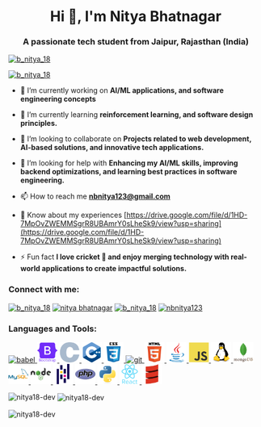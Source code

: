 <h1 align="center">Hi 👋, I'm Nitya Bhatnagar</h1>
<h3 align="center">A passionate tech student from Jaipur, Rajasthan (India)</h3>

<p align="left"> <a href="https://twitter.com/b_nitya_18" target="blank"><img src="https://img.shields.io/twitter/follow/b_nitya_18?logo=twitter&style=for-the-badge" alt="b_nitya_18" /></a> </p>
<p align="centre"> <a href="https://www.instagram.com/b_nitya_18" target="blank"><img src="https://img.shields.io/twitter/follow/b_nitya_18?logo=twitter&style=for-the-badge" alt="b_nitya_18" /></a> </p>

- 🔭 I’m currently working on **AI/ML applications, and software engineering concepts**

- 🌱 I’m currently learning **reinforcement learning, and software design principles.**

- 👯 I’m looking to collaborate on **Projects related to web development, AI-based solutions, and innovative tech applications.**

- 🤝 I’m looking for help with **Enhancing my AI/ML skills, improving backend optimizations, and learning best practices in software engineering.**

- 📫 How to reach me **nbnitya123@gmail.com**

- 📄 Know about my experiences [https://drive.google.com/file/d/1HD-7MpOvZWEMMSgrR8UBAmrY0sLheSk9/view?usp=sharing](https://drive.google.com/file/d/1HD-7MpOvZWEMMSgrR8UBAmrY0sLheSk9/view?usp=sharing)

- ⚡ Fun fact **I love cricket 🏏 and enjoy merging technology with real-world applications to create impactful solutions.**

<h3 align="left">Connect with me:</h3>
<p align="left">
<a href="https://twitter.com/b_nitya_18" target="blank"><img align="center" src="https://raw.githubusercontent.com/rahuldkjain/github-profile-readme-generator/master/src/images/icons/Social/twitter.svg" alt="b_nitya_18" height="30" width="40" /></a>
<a href="https://linkedin.com/in/nitya bhatnagar" target="blank"><img align="center" src="https://raw.githubusercontent.com/rahuldkjain/github-profile-readme-generator/master/src/images/icons/Social/linked-in-alt.svg" alt="nitya bhatnagar" height="30" width="40" /></a>
<a href="https://instagram.com/b_nitya_18" target="blank"><img align="center" src="https://raw.githubusercontent.com/rahuldkjain/github-profile-readme-generator/master/src/images/icons/Social/instagram.svg" alt="b_nitya_18" height="30" width="40" /></a>
<a href="https://www.hackerrank.com/nbnitya123" target="blank"><img align="center" src="https://raw.githubusercontent.com/rahuldkjain/github-profile-readme-generator/master/src/images/icons/Social/hackerrank.svg" alt="nbnitya123" height="30" width="40" /></a>
</p>

<h3 align="left">Languages and Tools:</h3>
<p align="left"> <a href="https://babeljs.io/" target="_blank" rel="noreferrer"> <img src="https://www.vectorlogo.zone/logos/babeljs/babeljs-icon.svg" alt="babel" width="40" height="40"/> </a> <a href="https://getbootstrap.com" target="_blank" rel="noreferrer"> <img src="https://raw.githubusercontent.com/devicons/devicon/master/icons/bootstrap/bootstrap-plain-wordmark.svg" alt="bootstrap" width="40" height="40"/> </a> <a href="https://www.cprogramming.com/" target="_blank" rel="noreferrer"> <img src="https://raw.githubusercontent.com/devicons/devicon/master/icons/c/c-original.svg" alt="c" width="40" height="40"/> </a> <a href="https://www.w3schools.com/cpp/" target="_blank" rel="noreferrer"> <img src="https://raw.githubusercontent.com/devicons/devicon/master/icons/cplusplus/cplusplus-original.svg" alt="cplusplus" width="40" height="40"/> </a> <a href="https://www.w3schools.com/css/" target="_blank" rel="noreferrer"> <img src="https://raw.githubusercontent.com/devicons/devicon/master/icons/css3/css3-original-wordmark.svg" alt="css3" width="40" height="40"/> </a> <a href="https://git-scm.com/" target="_blank" rel="noreferrer"> <img src="https://www.vectorlogo.zone/logos/git-scm/git-scm-icon.svg" alt="git" width="40" height="40"/> </a> <a href="https://www.w3.org/html/" target="_blank" rel="noreferrer"> <img src="https://raw.githubusercontent.com/devicons/devicon/master/icons/html5/html5-original-wordmark.svg" alt="html5" width="40" height="40"/> </a> <a href="https://www.java.com" target="_blank" rel="noreferrer"> <img src="https://raw.githubusercontent.com/devicons/devicon/master/icons/java/java-original.svg" alt="java" width="40" height="40"/> </a> <a href="https://developer.mozilla.org/en-US/docs/Web/JavaScript" target="_blank" rel="noreferrer"> <img src="https://raw.githubusercontent.com/devicons/devicon/master/icons/javascript/javascript-original.svg" alt="javascript" width="40" height="40"/> </a> <a href="https://www.linux.org/" target="_blank" rel="noreferrer"> <img src="https://raw.githubusercontent.com/devicons/devicon/master/icons/linux/linux-original.svg" alt="linux" width="40" height="40"/> </a> <a href="https://www.mongodb.com/" target="_blank" rel="noreferrer"> <img src="https://raw.githubusercontent.com/devicons/devicon/master/icons/mongodb/mongodb-original-wordmark.svg" alt="mongodb" width="40" height="40"/> </a> <a href="https://www.mysql.com/" target="_blank" rel="noreferrer"> <img src="https://raw.githubusercontent.com/devicons/devicon/master/icons/mysql/mysql-original-wordmark.svg" alt="mysql" width="40" height="40"/> </a> <a href="https://nodejs.org" target="_blank" rel="noreferrer"> <img src="https://raw.githubusercontent.com/devicons/devicon/master/icons/nodejs/nodejs-original-wordmark.svg" alt="nodejs" width="40" height="40"/> </a> <a href="https://pandas.pydata.org/" target="_blank" rel="noreferrer"> <img src="https://raw.githubusercontent.com/devicons/devicon/2ae2a900d2f041da66e950e4d48052658d850630/icons/pandas/pandas-original.svg" alt="pandas" width="40" height="40"/> </a> <a href="https://www.php.net" target="_blank" rel="noreferrer"> <img src="https://raw.githubusercontent.com/devicons/devicon/master/icons/php/php-original.svg" alt="php" width="40" height="40"/> </a> <a href="https://www.python.org" target="_blank" rel="noreferrer"> <img src="https://raw.githubusercontent.com/devicons/devicon/master/icons/python/python-original.svg" alt="python" width="40" height="40"/> </a> <a href="https://reactjs.org/" target="_blank" rel="noreferrer"> <img src="https://raw.githubusercontent.com/devicons/devicon/master/icons/react/react-original-wordmark.svg" alt="react" width="40" height="40"/> </a> <a href="https://www.scala-lang.org" target="_blank" rel="noreferrer"> <img src="https://raw.githubusercontent.com/devicons/devicon/master/icons/scala/scala-original.svg" alt="scala" width="40" height="40"/> </a> </p>

<p><img align="left" src="https://github-readme-stats.vercel.app/api/top-langs?username=nitya18-dev&show_icons=true&locale=en&layout=compact" alt="nitya18-dev" /></p>

<p>&nbsp;<img align="center" src="https://github-readme-stats.vercel.app/api?username=nitya18-dev&show_icons=true&locale=en" alt="nitya18-dev" /></p>

<p><img align="center" src="https://github-readme-streak-stats.herokuapp.com/?user=nitya18-dev&" alt="nitya18-dev" /></p>
